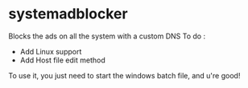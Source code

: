 # systemadblocker
Blocks the ads on all the system with a custom DNS
To do :
- Add Linux support
- Add Host file edit method

To use it, you just need to start the windows batch file, and u're good!
